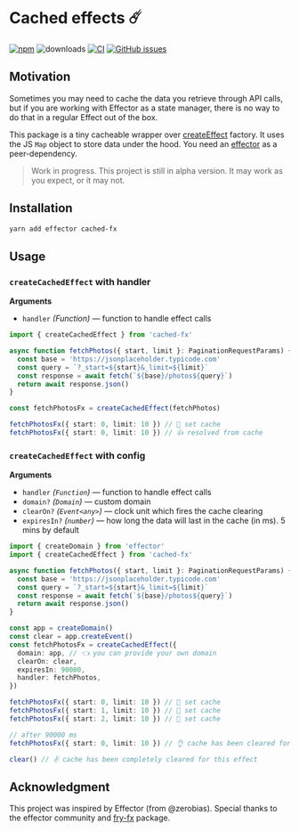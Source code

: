 # Cached effects ☄️

[![npm][npm-img]][npm-url] ![downloads][npm-downloads-img] [![CI][ci-badge]][ci-url] [![GitHub issues][issues-img]][issues-url]

[ci-badge]: https://github.com/kotoyama/cached-fx/actions/workflows/ci.yml/badge.svg
[ci-url]: https://github.com/kotoyama/cached-fx/actions/workflows/ci.yml
[npm-img]: https://img.shields.io/npm/v/cached-fx.svg
[npm-url]: https://www.npmjs.com/package/cached-fx
[npm-downloads-img]: https://img.shields.io/npm/dw/cached-fx.svg
[issues-img]: https://img.shields.io/github/issues/kotoyama/cached-fx.svg
[issues-url]: https://github.com/kotoyama/cached-fx/issues

## Motivation

Sometimes you may need to cache the data you retrieve through API calls, but if you are working with Effector as a state manager, there is no way to do that in a regular Effect out of the box.

This package is a tiny cacheable wrapper over [createEffect](https://effector.dev/docs/api/effector/createeffect) factory. It uses the JS `Map` object to store data under the hood. You need an [effector](https://effector.dev) as a peer-dependency.

> Work in progress. This project is still in alpha version. It may work as you expect, or it may not.

## Installation

```bash
yarn add effector cached-fx
```

## Usage

### `createCachedEffect` with handler

**Arguments**

- `handler` _(Function)_ — function to handle effect calls

```ts
import { createCachedEffect } from 'cached-fx'

async function fetchPhotos({ start, limit }: PaginationRequestParams) {
  const base = 'https://jsonplaceholder.typicode.com'
  const query = `?_start=${start}&_limit=${limit}`
  const response = await fetch(`${base}/photos${query}`)
  return await response.json()
}

const fetchPhotosFx = createCachedEffect(fetchPhotos)

fetchPhotosFx({ start: 0, limit: 10 }) // 💅 set cache
fetchPhotosFx({ start: 0, limit: 10 }) // 👍 resolved from cache
```

### `createCachedEffect` with config

**Arguments**

- `handler` _(`Function`)_ — function to handle effect calls
- `domain?` _(`Domain`)_ — custom domain
- `clearOn?` _(`Event<any>`)_ — clock unit which fires the cache clearing
- `expiresIn?` _(`number`)_ — how long the data will last in the cache (in ms). 5 mins by default

```ts
import { createDomain } from 'effector'
import { createCachedEffect } from 'cached-fx'

async function fetchPhotos({ start, limit }: PaginationRequestParams) {
  const base = 'https://jsonplaceholder.typicode.com'
  const query = `?_start=${start}&_limit=${limit}`
  const response = await fetch(`${base}/photos${query}`)
  return await response.json()
}

const app = createDomain()
const clear = app.createEvent()
const fetchPhotosFx = createCachedEffect({
  domain: app, // 👈 you can provide your own domain
  clearOn: clear,
  expiresIn: 90000,
  handler: fetchPhotos,
})

fetchPhotosFx({ start: 0, limit: 10 }) // 💅 set cache
fetchPhotosFx({ start: 1, limit: 10 }) // 💅 set cache
fetchPhotosFx({ start: 2, limit: 10 }) // 💅 set cache

// after 90000 ms
fetchPhotosFx({ start: 0, limit: 10 }) // 👌 cache has been cleared for provided params, setting a new cache

clear() // ✌ cache has been completely cleared for this effect
```

## Acknowledgment

This project was inspired by Effector (from @zerobias). Special thanks to the effector community and [fry-fx](https://github.com/doasync/fry-fx) package.
